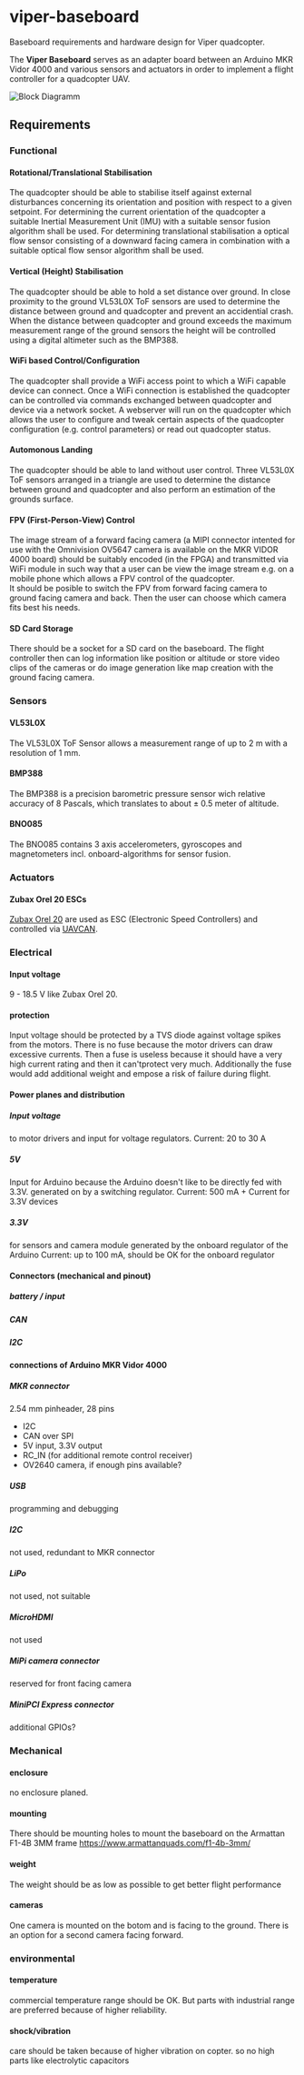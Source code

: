 # viper-baseboard
Baseboard requirements and hardware design for Viper quadcopter.

The **Viper Baseboard** serves as an adapter board between an Arduino MKR Vidor 4000 and various sensors and actuators in order to implement a flight controller for a quadcopter UAV.

![Block Diagramm](viper-baseboard-block-diagram.png)

## Requirements
### Functional
#### Rotational/Translational Stabilisation
The quadcopter should be able to stabilise itself against external disturbances concerning its orientation and position with respect to a given setpoint. For determining the current orientation of the quadcopter a suitable Inertial Measurement Unit (IMU) with a suitable sensor fusion algorithm shall be used. For determining translational stabilisation a optical flow sensor consisting of a downward facing camera in combination with a suitable optical flow sensor algorithm shall be used.

#### Vertical (Height) Stabilisation
The quadcopter should be able to hold a set distance over ground. In close proximity to the ground VL53L0X ToF sensors are used to  determine the distance between ground and quadcopter and prevent an accidential crash. When the distance between quadcopter and ground exceeds the maximum measurement range of the ground sensors the height will be controlled using a digital altimeter such as the BMP388.

#### WiFi based Control/Configuration
The quadcopter shall provide a WiFi access point to which a WiFi capable device can connect. Once a WiFi connection is established the quadcopter can be controlled via commands exchanged between quadcopter and device via a network socket. A webserver will run on the quadcopter which allows the user to configure and tweak certain aspects of the quadcopter configuration (e.g. control parameters) or read out quadcopter status.

#### Automonous Landing
The quadcopter should be able to land without user control. Three VL53L0X ToF sensors arranged in a triangle are used to determine the distance between ground and quadcopter and also perform an estimation of the grounds surface.

#### FPV (First-Person-View) Control
The image stream of a forward facing camera (a MIPI connector intented for use with the Omnivision OV5647 camera is available on the MKR VIDOR 4000 board) should be suitably encoded (in the FPGA) and transmitted via WiFi module in such way that a user can be view the image stream e.g. on a mobile phone which allows a FPV control of the quadcopter.\
It should be posible to switch the FPV from forward facing camera to ground facing camera and back. Then the user can choose which camera fits best his needs.

#### SD Card Storage
There should be a socket for a SD card on the baseboard. The flight controller then can log information like position or altitude or store video clips of the cameras or do image generation like map creation with the ground facing camera.

### Sensors
#### VL53L0X
The VL53L0X ToF Sensor allows a measurement range of up to 2 m with a resolution of 1 mm.
#### BMP388
The BMP388 is a precision barometric pressure sensor wich relative accuracy of 8 Pascals, which translates to about ± 0.5 meter of altitude.
#### BNO085
The BNO085 contains 3 axis accelerometers, gyroscopes and magnetometers incl. onboard-algorithms for sensor fusion.

### Actuators
#### Zubax Orel 20 ESCs
[Zubax Orel 20](https://kb.zubax.com/display/MAINKB/Zubax+Orel+20) are used as ESC (Electronic Speed Controllers) and controlled via [UAVCAN](https://uavcan.org).

### Electrical
#### Input voltage
9 - 18.5 V like Zubax Orel 20.

#### protection
Input voltage should be protected by a TVS diode against voltage spikes from the motors.
There is no fuse because the motor drivers can draw excessive currents. Then a fuse is useless because it should have a very high current rating and then it can'tprotect very much. Additionally the fuse would add additional weight and empose a risk of failure during flight.

#### Power planes and distribution
##### Input voltage
to motor drivers and input for voltage regulators.
Current: 20 to 30 A

##### 5V
Input for Arduino because the Arduino doesn't like to be directly fed with 3.3V.
generated on by a switching regulator.
Current: 500 mA + Current for 3.3V devices

##### 3.3V
for sensors and camera module
generated by the onboard regulator of the Arduino
Current: up to 100 mA, should be OK for the onboard regulator

#### Connectors (mechanical and pinout)
##### battery / input
##### CAN
##### I2C

#### connections of Arduino MKR Vidor 4000
##### MKR connector
2.54 mm pinheader, 28 pins
* I2C
* CAN over SPI
* 5V input, 3.3V output
* RC_IN (for additional remote control receiver)
* OV2640 camera, if enough pins available?

##### USB
programming and debugging

##### I2C
not used, redundant to MKR connector

##### LiPo
not used, not suitable

##### MicroHDMI
not used

##### MiPi camera connector
reserved for front facing camera

##### MiniPCI Express connector
additional GPIOs?

### Mechanical
#### enclosure
no enclosure planed.

#### mounting
There should be mounting holes to mount the baseboard on the Armattan F1-4B 3MM frame https://www.armattanquads.com/f1-4b-3mm/

#### weight
The weight should be as low as possible to get better flight performance

#### cameras
One camera is mounted on the botom and is facing to the ground. There is an option for a second camera facing forward.

### environmental
#### temperature
commercial temperature range should be OK. But parts with industrial range are preferred because of higher reliability.

#### shock/vibration
care should be taken because of higher vibration on copter. so no high parts like electrolytic capacitors

